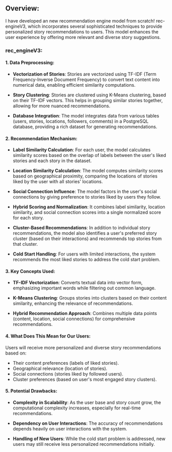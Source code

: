 ## Overview:
I have developed an new recommendation engine model from scratch! rec-engineV3, which incorporates several sophisticated techniques to provide personalized story recommendations to users. This model enhances the user experience by offering more relevant and diverse story suggestions.

### rec_engineV3:

#### 1. Data Preprocessing:

- **Vectorization of Stories**: Stories are vectorized using TF-IDF (Term Frequency-Inverse Document Frequency) to convert text content into numerical data, enabling efficient similarity computations.

- **Story Clustering**: Stories are clustered using K-Means clustering, based on their TF-IDF vectors. This helps in grouping similar stories together, allowing for more nuanced recommendations.

- **Database Integration**: The model integrates data from various tables (users, stories, locations, followers, comments) in a PostgreSQL database, providing a rich dataset for generating recommendations.

#### 2. Recommendation Mechanism:

- **Label Similarity Calculation**: For each user, the model calculates similarity scores based on the overlap of labels between the user's liked stories and each story in the dataset.

- **Location Similarity Calculation**: The model computes similarity scores based on geographical proximity, comparing the locations of stories liked by the user with all stories' locations.

- **Social Connection Influence**: The model factors in the user's social connections by giving preference to stories liked by users they follow.

- **Hybrid Scoring and Normalization**: It combines label similarity, location similarity, and social connection scores into a single normalized score for each story.

- **Cluster-Based Recommendations**: In addition to individual story recommendations, the model also identifies a user's preferred story cluster (based on their interactions) and recommends top stories from that cluster.

- **Cold Start Handling**: For users with limited interactions, the system recommends the most liked stories to address the cold start problem.

#### 3. Key Concepts Used:

- **TF-IDF Vectorization**: Converts textual data into vector form, emphasizing important words while filtering out common language.

- **K-Means Clustering**: Groups stories into clusters based on their content similarity, enhancing the relevance of recommendations.

- **Hybrid Recommendation Approach**: Combines multiple data points (content, location, social connections) for comprehensive recommendations.

#### 4. What Does This Mean for Our Users:

Users will receive more personalized and diverse story recommendations based on:

- Their content preferences (labels of liked stories).
- Geographical relevance (location of stories).
- Social connections (stories liked by followed users).
- Cluster preferences (based on user's most engaged story clusters).

#### 5. Potential Drawbacks:

- **Complexity in Scalability**: As the user base and story count grow, the computational complexity increases, especially for real-time recommendations.

- **Dependency on User Interactions**: The accuracy of recommendations depends heavily on user interactions with the system.

- **Handling of New Users**: While the cold start problem is addressed, new users may still receive less personalized recommendations initially.

